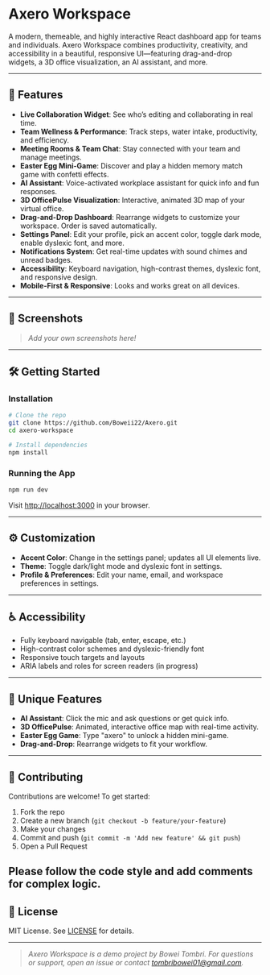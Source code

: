 # Axero Workspace

A modern, themeable, and highly interactive React dashboard app for teams and individuals. Axero Workspace combines productivity, creativity, and accessibility in a beautiful, responsive UI—featuring drag-and-drop widgets, a 3D office visualization, an AI assistant, and more.

---

## 🚀 Features

- **Live Collaboration Widget**: See who’s editing and collaborating in real time.
- **Team Wellness & Performance**: Track steps, water intake, productivity, and efficiency.
- **Meeting Rooms & Team Chat**: Stay connected with your team and manage meetings.
- **Easter Egg Mini-Game**: Discover and play a hidden memory match game with confetti effects.
- **AI Assistant**: Voice-activated workplace assistant for quick info and fun responses.
- **3D OfficePulse Visualization**: Interactive, animated 3D map of your virtual office.
- **Drag-and-Drop Dashboard**: Rearrange widgets to customize your workspace. Order is saved automatically.
- **Settings Panel**: Edit your profile, pick an accent color, toggle dark mode, enable dyslexic font, and more.
- **Notifications System**: Get real-time updates with sound chimes and unread badges.
- **Accessibility**: Keyboard navigation, high-contrast themes, dyslexic font, and responsive design.
- **Mobile-First & Responsive**: Looks and works great on all devices.

---

## 📸 Screenshots

> _Add your own screenshots here!_



---

## 🛠️ Getting Started
### Installation
```bash
# Clone the repo
git clone https://github.com/Boweii22/Axero.git
cd axero-workspace

# Install dependencies
npm install
```

### Running the App
```bash
npm run dev
```
Visit [http://localhost:3000](http://localhost:3000) in your browser.

---

## ⚙️ Customization
- **Accent Color**: Change in the settings panel; updates all UI elements live.
- **Theme**: Toggle dark/light mode and dyslexic font in settings.
- **Profile & Preferences**: Edit your name, email, and workspace preferences in settings.

---

## ♿ Accessibility
- Fully keyboard navigable (tab, enter, escape, etc.)
- High-contrast color schemes and dyslexic-friendly font
- Responsive touch targets and layouts
- ARIA labels and roles for screen readers (in progress)

---

## 🤖 Unique Features
- **AI Assistant**: Click the mic and ask questions or get quick info.
- **3D OfficePulse**: Animated, interactive office map with real-time activity.
- **Easter Egg Game**: Type "axero" to unlock a hidden mini-game.
- **Drag-and-Drop**: Rearrange widgets to fit your workflow.

---

## 🤝 Contributing

Contributions are welcome! To get started:
1. Fork the repo
2. Create a new branch (`git checkout -b feature/your-feature`)
3. Make your changes
4. Commit and push (`git commit -m 'Add new feature' && git push`)
5. Open a Pull Request

Please follow the code style and add comments for complex logic. 
---

## 📄 License

MIT License. See [LICENSE](./LICENSE) for details.

---

> _Axero Workspace is a demo project by Bowei Tombri. For questions or support, open an issue or contact tombribowei01@gmail.com._ 